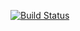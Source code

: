 [![Build Status](http://jenkins.drillinginfo.com/buildStatus/icon?job=generic-build-build)](http://jenkins.drillinginfo.com/job/generic-build-build/)

